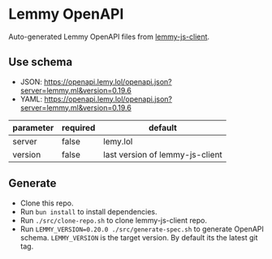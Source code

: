 # Lemmy OpenAPI

Auto-generated Lemmy OpenAPI files from [lemmy-js-client](https://github.com/LemmyNet/lemmy-js-client).

## Use schema

- JSON: <https://openapi.lemy.lol/openapi.json?server=lemmy.ml&version=0.19.6>
- YAML: <https://openapi.lemy.lol/openapi.json?server=lemmy.ml&version=0.19.6>

| parameter | required | default |
| --- | --- | --- |
| server | false | lemy.lol |
| version | false | last version of lemmy-js-client |

## Generate

- Clone this repo.
- Run `bun install` to install dependencies.
- Run `./src/clone-repo.sh` to clone lemmy-js-client repo.
- Run `LEMMY_VERSION=0.20.0 ./src/generate-spec.sh` to generate OpenAPI schema.
`LEMMY_VERSION` is the target version. By default its the latest git tag.
